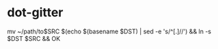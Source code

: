 # dot-gitter
mv ~/path/to$SRC $(echo $(basename $DST) | sed -e 's/^[.]//') &amp;&amp; ln -s $DST $SRC &amp;&amp; OK
